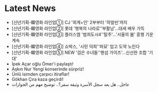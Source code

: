 # Latest News
-  [신년기획-韓영화 라인업①] CJ '외계+인' 2부부터 '하얼빈'까지
-  [신년기획-韓영화 라인업②] 롯데 '행복의 나라로''부활남'…대세 배우 가득
-  [신년기획-韓영화 라인업③] 플러스엠 '범죄도시4''탈주'…'서울의 봄' 흥행 기운 계속
-  [신년기획-韓영화 라인업④] 쇼박스, '시민 덕희''파묘' 업고 도약 노린다
-  [신년기획-韓영화 라인업⑤] NEW '검은 수녀들''핸섬 가이즈'…신선한 조합 '기대'
-  İpek Açar oğlu Ömer'i paylaştı!
-  Aşkın Nur Yengi konserinde sürpriz!
-  Ünlü isimden çarpıcı itiraflar!
-  Gökhan Çıra kaza geçirdi!
-  عاجل.. هل يعد سجل الأسرة وثيقة سفر؟.. توضيح مهم من الجوازات
